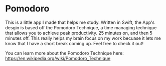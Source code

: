 # Pomodoro

This is a little app I made that helps me study. Written in Swift, the App's desgin is based off the Pomodoro Technique, a time managing technique that allows you to achieve peak productivity. 25 minutes on, and then 5 minutes off. This really helps my brain focus on my work becuase it lets me know that I have a short break coming up. Feel free to check it out!

You can learn more about the Pomodoro Technique here: https://en.wikipedia.org/wiki/Pomodoro_Technique
